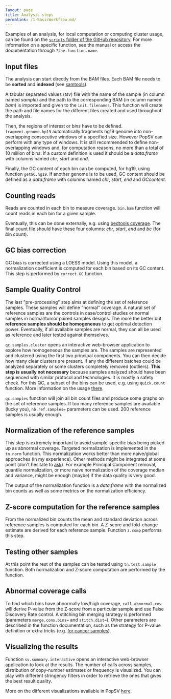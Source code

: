 ```yaml
---
layout: page
title: Analysis steps
permalink: /1-BasicWorkflow.md/
---
```


Examples of an analysis, for local computation or computing cluster usage, can be found on the [`scripts` folder of the GitHub repository](https://github.com/jmonlong/PopSV/tree/master/scripts). For more information on a specific function, see the manual or access the documentation through `?the.function.name`.

## Input files
The analysis can start directly from the BAM files. Each BAM file needs to be **sorted** and **indexed** (see [samtools](http://www.htslib.org/)).

A tabular separated values (*tsv*) file with the name of the sample (in column named *sample*) and the path to the corresponding BAM (in column named *bam*) is imported and  given to the `init.filenames`. This function will create the path and file names for the different files created and used throughout the analysis.

Then, the regions of interest or *bins* have to be defined. `fragment.genome.hp19` automatically fragments hg19 genome into non-overlapping consecutive windows of a specified size. However PopSV can perform with any type of windows. It is still recommended to define non-overlapping windows and, for computation reasons, no more than a total of 10 million of bins. If a custom definition is used it should be a *data.frame* with columns named *chr*, *start* and *end*.

Finally, the GC content of each bin can be computed, for hg19, using function `getGC.hg19`. If another genome is to be used, GC content should be defined as a *data.frame* with columns named *chr*, *start*, *end* and *GCcontent*.

## Counting reads
Reads are counted in each bin to measure coverage. `bin.bam` function will count reads in each bin for a given sample.

Eventually, this can be done externally, e.g. using [bedtools coverage](http://bedtools.readthedocs.org/en/latest/content/tools/coverage.html). The final count file should have these four columns: *chr*, *start*, *end* and *bc* (for *b*in *c*ount).

## GC bias correction
GC bias is corrected using a LOESS model. Using this model, a normalization coefficient is computed for each bin based on its GC content. This step is performed by `correct.GC` function.

## Sample Quality Control
The last "pre-processing" step aims at defining the set of reference samples. These samples will define "normal" coverage. A natural set of reference samples are the controls in case/control studies or normal samples in normal/tumor paired samples designs. The more the better but **reference samples should be homogeneous** to get optimal detection power. Eventually, if all available samples are normal, they can all be used as reference and later tested against themselves. 

`qc.samples.cluster` opens an interactive web-browser application to explore how homogeneous the samples are. The samples are represented and clustered using the first two principal components. You can then decide how many clear clusters are present. If any the different batches could be analyzed separately or some clusters completely removed (outliers). **This step is usually not necessary** because samples analyzed should have been sequenced with similar protocol and technologies. It is mostly a safety check. For this QC, a subset of the bins can be used, e.g. using `quick.count` function. More information on the usage [there](3-Visualization.md#data-quality-before-analysis).

`qc.samples` function will join all bin count files and produce some graphs on the set of reference samples. If too many reference samples are available (lucky you), `nb.ref.samples=` parameters can be used. 200 reference samples is usually enough.

## Normalization of the reference samples

This step is extremely important to avoid sample-specific bias being picked up as abnormal coverage. Targeted normalization is implemented in the `tn.norm` function. This normalization works better than more naive/global approaches (in my experience). Other methods might be integrated at some point (don't hesitate to [ask](https://github.com/jmonlong/PopSV/issues)). For example Principal Component removal, quantile normalization, or more naive normalization of the coverage median and variance, might be enough (maybe) if the data quality is very good.

The output of the normalization function is a *data.frame* with the normalized bin counts as well as some metrics on the normalization efficiency.

## Z-score computation for the reference samples

From the normalized bin counts the mean and standard deviation across reference samples is computed for each bin. A Z-score and fold-change estimate are derived for each reference sample. Function `z.comp` performs this step.

## Testing other samples

At this point the rest of the samples can be tested using `tn.test.sample` function. Both normalization and Z-score computation are performed by the function.

## Abnormal coverage calls
To find which bins have abnormally low/high coverage, `call.abnormal.cov` will derive P-value from the Z-score from a particular sample and use False Discovery Rate control. A stitching bin merging strategy is performed (parameters `merge.cons.bins=` and `stitch.dist=`). Other parameters are described in the function documentation, such as the strategy for P-value definition or extra tricks (e.g. [for cancer samples](4-Cancer.md)). 

## Visualizing the results
Function `sv.summary.interactive` opens an interactive web-browser application to look at the results. The number of calls across samples, distribution of copy-number estimates or frequency is visualized. You can play with different stringency filters in order to retrieve the ones that gives the best result quality.

More on the different visualizations available in PopSV [here](3-Visualization.md).
